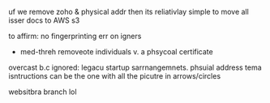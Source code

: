 uf we remove zoho & physical addr then its reliativlay simple to move all isser docs to AWS s3


to affirm: no fingerprinting err on igners
  - med-threh removeote individuals v. a phsycoal certificate 



overcast b.c ignored:
legacu startup sarrnangemnets. phsuial address tema isntructions can be the one with all the picutre in arrows/circles

websitbra branch lol

